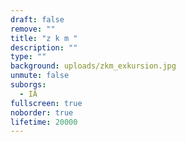 ```yaml
---
draft: false
remove: ""
title: "z k m "
description: ""
type: ""
background: uploads/zkm_exkursion.jpg
unmute: false
suborgs:
  - IÄ
fullscreen: true
noborder: true
lifetime: 20000
---
```

